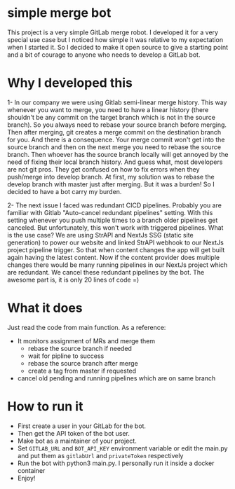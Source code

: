 # simple merge bot

This project is a very simple GitLab merge robot. I developed it for a very special use case but I noticed how simple it was relative to my expectation when I started it. So I decided to make it open source to give a starting point and a bit of courage to anyone who needs to develop a GitLab bot.

# Why I developed this
1- In our company we were using Gitlab semi-linear merge history. This way whenever you want to merge, you need to have a linear history (there shouldn't be any commit on the target branch which is not in the source branch). So you always need to rebase your source branch before merging. Then after merging, git creates a merge commit on the destination branch for you. And there is a consequence. Your merge commit won't get into the source branch and then on the next merge you need to rebase the source branch. Then whoever has the source branch locally will get annoyed by the need of fixing their local branch history. And guess what, most developers are not git pros. They get confused on how to fix errors when they push/merge into develop branch. At first, my solution was to rebase the develop branch with master just after merging. But it was a burden! So I decided to have a bot carry my burden.

2- The next issue I faced was redundant CICD pipelines. Probably you are familiar with Gitlab "Auto-cancel redundant pipelines" setting. With this setting whenever you push multiple times to a branch older pipelines get canceled. But unfortunately, this won't work with triggered pipelines. What is the use case? We are using StrAPI and NextJs SSG (static site generation) to power our website and linked StrAPI webhook to our NextJs project pipeline trigger. So that when content changes the app will get built again having the latest content. Now if the content provider does multiple changes there would be many running pipelines in our NextJs project which are redundant. We cancel these redundant pipelines by the bot. The awesome part is, it is only 20 lines of code =)


# What it does
Just read the code from main function. As a reference:
* It monitors assignment of MRs and merge them
    * rebase the source branch if needed
    * wait for pipline to success
    * rebase the source branch after merge
    * create a tag from master if requested
* cancel old pending and running pipelines which are on same branch

# How to run it
* First create a user in your GitLab for the bot. 
* Then get the API token of the bot user. 
* Make bot as a maintainer of your project. 
* Set `GITLAB_URL` and `BOT_API_KEY` environment variable or edit the main.py and put them as `gitlabUrl` and `privateToken` respectively
* Run the bot with python3 main.py. I personally run it inside a docker container
* Enjoy!
